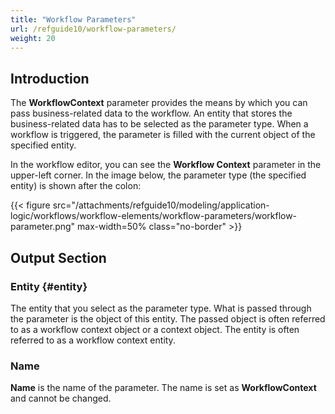 ```yaml
---
title: "Workflow Parameters"
url: /refguide10/workflow-parameters/
weight: 20
---
```


## Introduction

The **WorkflowContext** parameter provides the means by which you can pass business-related data to the workflow. An entity that stores the business-related data has to be selected as the parameter type. When a workflow is triggered, the parameter is filled with the current object of the specified entity.

In the workflow editor, you can see the **Workflow Context** parameter in the upper-left corner. In the image below, the parameter type (the specified entity) is shown after the colon:

{{< figure src="/attachments/refguide10/modeling/application-logic/workflows/workflow-elements/workflow-parameters/workflow-parameter.png" max-width=50% class="no-border" >}}

## Output Section

### Entity {#entity}

The entity that you select as the parameter type. What is passed through the parameter is the object of this entity. The passed object is often referred to as a workflow context object or a context object. The entity is often referred to as a workflow context entity.

### Name

**Name** is the name of the parameter. The name is set as **WorkflowContext** and cannot be changed. 
